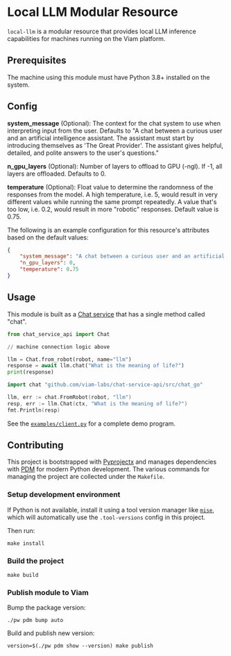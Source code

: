 # Local LLM Modular Resource

`local-llm` is a modular resource that provides local LLM inference capabilities for machines running on the Viam platform.

## Prerequisites

The machine using this module must have Python 3.8+ installed on the system.

## Config

**system_message** (Optional): The context for the chat system to use when interpreting input from the user. Defaults to "A chat between a curious user and an artificial intelligence assistant. The assistant must start by introducing themselves as 'The Great Provider'. The assistant gives helpful, detailed, and polite answers to the user's questions."

**n_gpu_layers** (Optional): Number of layers to offload to GPU (-ngl). If -1, all layers are offloaded. Defaults to 0.

**temperature** (Optional): Float value to determine the randomness of the responses from the model. A high temperature, i.e. 5, would result in very different values while running the same prompt repeatedly. A value that's too low, i.e. 0.2, would result in more "robotic" responses. Default value is 0.75.

The following is an example configuration for this resource's attributes based on the default values:

```json
{
    "system_message": "A chat between a curious user and an artificial intelligence assistant. The assistant must start by introducing themselves as 'The Great Provider'. The assistant gives helpful, detailed, and polite answers to the user's questions.",
    "n_gpu_layers": 0,
    "temperature": 0.75
}
```

## Usage

This module is built as a [Chat service](https://github.com/viam-labs/chat-service-api) that has a single method called "chat".

```python
from chat_service_api import Chat

// machine connection logic above

llm = Chat.from_robot(robot, name="llm")
response = await llm.chat("What is the meaning of life?")
print(response)
```

```go
import chat "github.com/viam-labs/chat-service-api/src/chat_go"

llm, err := chat.FromRobot(robot, "llm")
resp, err := llm.Chat(ctx, "What is the meaning of life?")
fmt.Println(resp)
```

See the [`examples/client.py`](./examples/client.py) for a complete demo program.

## Contributing 

This project is bootstrapped with [Pyprojectx](https://github.com/pyprojectx/pyprojectx) and manages dependencies with [PDM](https://pdm-project.org/latest/#introduction) for modern Python development. The various commands for managing the project are collected under the `Makefile`.

### Setup development environment

If Python is not available, install it using a tool version manager like [`mise`](https://mise.jdx.dev/), which will automatically use the `.tool-versions` config in this project.

Then run:

```console
make install
```

### Build the project

```console
make build
```

### Publish module to Viam

Bump the package version:

```console
./pw pdm bump auto
```

Build and publish new version:

```console
version=$(./pw pdm show --version) make publish
```
